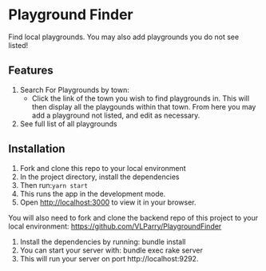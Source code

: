 # Playground Finder
Find local playgrounds. You may also add playgrounds you do not see listed!

## Features
1. Search For Playgrounds by town:
    * Click the link of the town you wish to find playgrounds in. This will then display all the playgounds within that town. From here you may add a playground not listed, and edit as necessary.
2. See full list of all playgrounds


## Installation


1. Fork and clone this repo to your local environment
2. In the project directory, install the dependencies
3. Then run:`yarn start`
4. This runs the app in the development mode.
5. Open [http://localhost:3000](http://localhost:3000) to view it in your browser.


    
    
You will also need to fork and clone the backend repo of this project to your local environment: https://github.com/VLParry/PlaygroundFinder
1. Install the dependencies by running: bundle install
2. You can start your server with: bundle exec rake server
3. This will run your server on port http://localhost:9292.   

